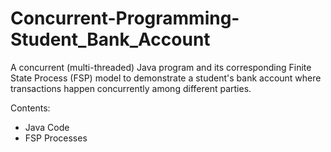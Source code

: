 # Concurrent-Programming-Student_Bank_Account
A concurrent (multi-threaded) Java program and its corresponding Finite State Process (FSP) model to demonstrate a student's bank account where transactions happen concurrently among different parties.

Contents:
* Java Code
* FSP Processes
